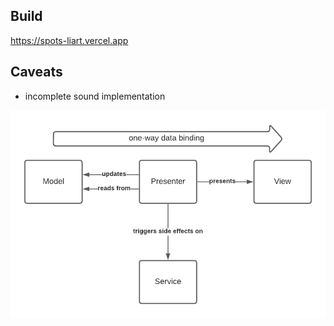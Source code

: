 ## Build

https://spots-liart.vercel.app

## Caveats

* incomplete sound implementation

![project structure](./Images/project_structure.png)
